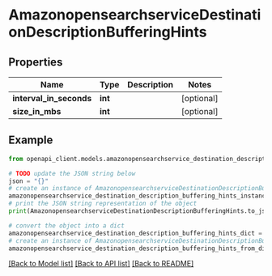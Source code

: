# AmazonopensearchserviceDestinationDescriptionBufferingHints


## Properties

Name | Type | Description | Notes
------------ | ------------- | ------------- | -------------
**interval_in_seconds** | **int** |  | [optional] 
**size_in_mbs** | **int** |  | [optional] 

## Example

```python
from openapi_client.models.amazonopensearchservice_destination_description_buffering_hints import AmazonopensearchserviceDestinationDescriptionBufferingHints

# TODO update the JSON string below
json = "{}"
# create an instance of AmazonopensearchserviceDestinationDescriptionBufferingHints from a JSON string
amazonopensearchservice_destination_description_buffering_hints_instance = AmazonopensearchserviceDestinationDescriptionBufferingHints.from_json(json)
# print the JSON string representation of the object
print(AmazonopensearchserviceDestinationDescriptionBufferingHints.to_json())

# convert the object into a dict
amazonopensearchservice_destination_description_buffering_hints_dict = amazonopensearchservice_destination_description_buffering_hints_instance.to_dict()
# create an instance of AmazonopensearchserviceDestinationDescriptionBufferingHints from a dict
amazonopensearchservice_destination_description_buffering_hints_from_dict = AmazonopensearchserviceDestinationDescriptionBufferingHints.from_dict(amazonopensearchservice_destination_description_buffering_hints_dict)
```
[[Back to Model list]](../README.md#documentation-for-models) [[Back to API list]](../README.md#documentation-for-api-endpoints) [[Back to README]](../README.md)


